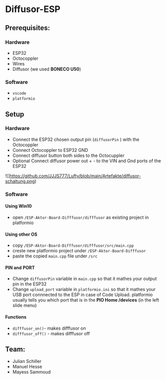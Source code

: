 # Diffusor-ESP

## Prerequisites:

### Hardware
* ESP32
* Octocoppler
* Wires
* Diffusor (we used **BONECO U50**)
### Software
* ```vscode```
* ```platformio```
## Setup
### Hardware
* Connect the ESP32 chosen output pin (```diffusorPin``` ) with the Octocoppler
* Connect Octocoppler to ESP32 GND
* Connect diffusor button both sides to the Octocuppler
* Optional Connect diffusor power out + - to the VIN and Gnd ports of the ESP32

 ![]https://github.com/JJJS777/Lufty/blob/main/Artefakte/diffusor-schaltung.png)

### Software
#### Using Win10
* open ```/ESP-Aktor-Board-Difffusor/difffusor``` as existing project in platformio
#### Using other OS
* copy ```/ESP-Aktor-Board-Difffusor/difffusor/src/main.cpp``` 
* creste new platformio project under ```/ESP-Aktor-Board-Difffusor``` 
* paste the copied ```main.cpp``` file under ```/src``` 
#### PIN and PORT
* Change ```diffusorPin``` variable in ```main.cpp``` so that it mathes your output pin in the ESP32
* Change ```upload_port``` variable in ```platformio.ini``` so that it mathes your USB port connnected to the ESP in case of Code Upload. platformio usually tells you which port that is in the **PIO Home /devices** (in the left slide menu)
#### Functions
* ```difffusor_on()```- makes difffusor on
* ```difffusor_off()``` - makes difffusor off


## Team:
* Julian Schiller
* Manuel Hesse
* Mayess Sammoud
